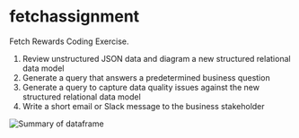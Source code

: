 # fetchassignment

Fetch Rewards Coding Exercise.
1. Review unstructured JSON data and diagram a new structured relational data model
2. Generate a query that answers a predetermined business question
3. Generate a query to capture data quality issues against the new structured relational data model
4. Write a short email or Slack message to the business stakeholder

![Summary of dataframe](![df_summary](https://user-images.githubusercontent.com/81601068/168627206-e93e4a49-20c0-43e7-8be0-135f925c010c.png)
)
